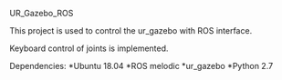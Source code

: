 UR_Gazebo_ROS

This project is used to control the ur_gazebo with ROS interface.

Keyboard control of joints is implemented.

Dependencies:
*Ubuntu 18.04
*ROS melodic
*ur_gazebo
*Python 2.7
